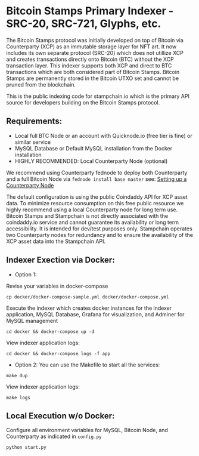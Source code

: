 # Bitcoin Stamps Primary Indexer - SRC-20, SRC-721, Glyphs, etc.

The Bitcoin Stamps protocol was initially developed on top of Bitcoin via Counterparty (XCP) as an immutable storage layer for NFT art. It now includes its own separate protocol (SRC-20) which does not utillize XCP and creates transactions directly onto Bitcoin (BTC) without the XCP transaction layer. This indexer supports both XCP and direct to BTC transactions which are both considered part of Bitcoin Stamps. Bitcoin Stamps are permanently stored in the Bitcoin UTXO set and cannot be pruned from the blockchain.

This is the public indexing code for stampchain.io which is the primary API source for developers building on the Bitcoin Stamps protocol.

## Requirements:

 - Local full BTC Node or an account with Quicknode.io (free tier is fine) or similar service  
 - MySQL Database or Default MySQL installation from the Docker installation
 - HIGHLY RECOMMENDED: Local Counterparty Node (optional) 

We recommend using Counterparty fednode to deploy both Counterparty and a full Bitcoin Node via `fednode install base master` see: [Setting up a Counterparty Node](https://github.com/CounterpartyXCP/Documentation/blob/master/Installation/federated_node.md)

The default configuration is using the public Coindaddy API for XCP asset data. To minimize resource consumption on this free public resource we highly recommend using a local Counterparty node for long term use. Bitcoin Stamps and Stampchain is not directly associated with the coindaddy.io service and cannot guarantee its availability or long term accessibility. It is intended for dev/test purposes only. Stampchain operates two Counterparty nodes for redundancy and to ensure the availability of the XCP asset data into the Stampchain API.

## Indexer Exection via Docker: 

- Option 1:

Revise your variables in docker-compose

`cp docker/docker-compose-sample.yml docker/docker-compose.yml`

Execute the indexer which creates docker instances for the indexer application, MySQL Database, Grafana for visualization, and Adminer for MySQL management

`cd docker && docker-compose up -d`

View indexer application logs:

`cd docker && docker-compose logs -f app`

- Option 2:
You can use the Makefile to start all the services:

`make dup`

View indexer application logs:

`make logs`



## Local Execution w/o Docker:

Configure all environment variables for MySQL, Bitcoin Node, and Counterparty as indicated in `config.py`

`python start.py` 